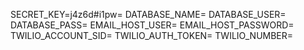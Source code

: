 SECRET_KEY=j4z6d#i1pw=
DATABASE_NAME=
DATABASE_USER=
DATABASE_PASS=
EMAIL_HOST_USER=
EMAIL_HOST_PASSWORD=
TWILIO_ACCOUNT_SID=
TWILIO_AUTH_TOKEN=
TWILIO_NUMBER=
